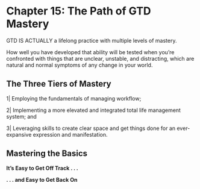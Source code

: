 # Chapter 15: The Path of GTD Mastery

GTD IS ACTUALLY a lifelong practice with multiple levels of mastery. 

How well you have developed that ability will be tested when you’re confronted with things that are unclear, unstable, and distracting, which are natural and normal symptoms of any change in your world. 

## The Three Tiers of Mastery

1| Employing the fundamentals of managing workflow;

2| Implementing a more elevated and integrated total life management system; and

3| Leveraging skills to create clear space and get things done for an ever-expansive expression and manifestation.

## Mastering the Basics

**It’s Easy to Get Off Track . . .**

**. . . and Easy to Get Back On**